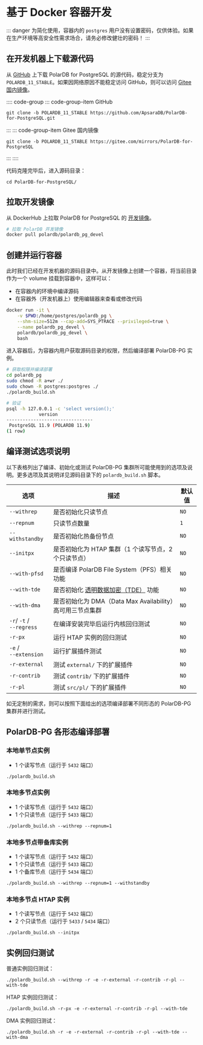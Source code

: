 # 基于 Docker 容器开发

::: danger
为简化使用，容器内的 `postgres` 用户没有设置密码，仅供体验。如果在生产环境等高安全性需求场合，请务必修改健壮的密码！
:::

## 在开发机器上下载源代码

从 [GitHub](https://github.com/ApsaraDB/PolarDB-for-PostgreSQL) 上下载 PolarDB for PostgreSQL 的源代码，稳定分支为 `POLARDB_11_STABLE`。如果因网络原因不能稳定访问 GitHub，则可以访问 [Gitee 国内镜像](https://gitee.com/mirrors/PolarDB-for-PostgreSQL)。

:::: code-group
::: code-group-item GitHub

```bash:no-line-numbers
git clone -b POLARDB_11_STABLE https://github.com/ApsaraDB/PolarDB-for-PostgreSQL.git
```

:::
::: code-group-item Gitee 国内镜像

```bash:no-line-numbers
git clone -b POLARDB_11_STABLE https://gitee.com/mirrors/PolarDB-for-PostgreSQL
```

:::
::::

代码克隆完毕后，进入源码目录：

```bash:no-line-numbers
cd PolarDB-for-PostgreSQL/
```

## 拉取开发镜像

从 DockerHub 上拉取 PolarDB for PostgreSQL 的 [开发镜像](https://hub.docker.com/r/polardb/polardb_pg_devel/tags)。

```bash
# 拉取 PolarDB 开发镜像
docker pull polardb/polardb_pg_devel
```

## 创建并运行容器

此时我们已经在开发机器的源码目录中。从开发镜像上创建一个容器，将当前目录作为一个 volume 挂载到容器中，这样可以：

- 在容器内的环境中编译源码
- 在容器外（开发机器上）使用编辑器来查看或修改代码

```bash
docker run -it \
    -v $PWD:/home/postgres/polardb_pg \
    --shm-size=512m --cap-add=SYS_PTRACE --privileged=true \
    --name polardb_pg_devel \
    polardb/polardb_pg_devel \
    bash
```

进入容器后，为容器内用户获取源码目录的权限，然后编译部署 PolarDB-PG 实例。

```bash
# 获取权限并编译部署
cd polardb_pg
sudo chmod -R a+wr ./
sudo chown -R postgres:postgres ./
./polardb_build.sh

# 验证
psql -h 127.0.0.1 -c 'select version();'
            version
--------------------------------
 PostgreSQL 11.9 (POLARDB 11.9)
(1 row)
```

## 编译测试选项说明

以下表格列出了编译、初始化或测试 PolarDB-PG 集群所可能使用到的选项及说明。更多选项及其说明详见源码目录下的 `polardb_build.sh` 脚本。

| 选项                         | 描述                                                                         | 默认值 |
| ---------------------------- | ---------------------------------------------------------------------------- | ------ |
| `--withrep`                  | 是否初始化只读节点                                                           | `NO`   |
| `--repnum`                   | 只读节点数量                                                                 | `1`    |
| `--withstandby`              | 是否初始化热备份节点                                                         | `NO`   |
| `--initpx`                   | 是否初始化为 HTAP 集群（1 个读写节点，2 个只读节点）                         | `NO`   |
| `--with-pfsd`                | 是否编译 PolarDB File System（PFS）相关功能                                  | `NO`   |
| `--with-tde`                 | 是否初始化 [透明数据加密（TDE）](https://zhuanlan.zhihu.com/p/84829027) 功能 | `NO`   |
| `--with-dma`                 | 是否初始化为 DMA（Data Max Availability）高可用三节点集群                    | `NO`   |
| `-r`/ `-t` / <br>`--regress` | 在编译安装完毕后运行内核回归测试                                             | `NO`   |
| `-r-px`                      | 运行 HTAP 实例的回归测试                                                     | `NO`   |
| `-e` /<br>`--extension`      | 运行扩展插件测试                                                             | `NO`   |
| `-r-external`                | 测试 `external/` 下的扩展插件                                                | `NO`   |
| `-r-contrib`                 | 测试 `contrib/` 下的扩展插件                                                 | `NO`   |
| `-r-pl`                      | 测试 `src/pl/` 下的扩展插件                                                  | `NO`   |

如无定制的需求，则可以按照下面给出的选项编译部署不同形态的 PolarDB-PG 集群并进行测试。

## PolarDB-PG 各形态编译部署

### 本地单节点实例

- 1 个读写节点（运行于 `5432` 端口）

```bash:no-line-numbers
./polardb_build.sh
```

### 本地多节点实例

- 1 个读写节点（运行于 `5432` 端口）
- 1 个只读节点（运行于 `5433` 端口）

```bash:no-line-numbers
./polardb_build.sh --withrep --repnum=1
```

### 本地多节点带备库实例

- 1 个读写节点（运行于 `5432` 端口）
- 1 个只读节点（运行于 `5433` 端口）
- 1 个备库节点（运行于 `5434` 端口）

```bash:no-line-numbers
./polardb_build.sh --withrep --repnum=1 --withstandby
```

### 本地多节点 HTAP 实例

- 1 个读写节点（运行于 `5432` 端口）
- 2 个只读节点（运行于 `5433` / `5434` 端口）

```bash:no-line-numbers
./polardb_build.sh --initpx
```

## 实例回归测试

普通实例回归测试：

```bash:no-line-numbers
./polardb_build.sh --withrep -r -e -r-external -r-contrib -r-pl --with-tde
```

HTAP 实例回归测试：

```bash:no-line-numbers
./polardb_build.sh -r-px -e -r-external -r-contrib -r-pl --with-tde
```

DMA 实例回归测试：

```bash:no-line-numbers
./polardb_build.sh -r -e -r-external -r-contrib -r-pl --with-tde --with-dma
```
